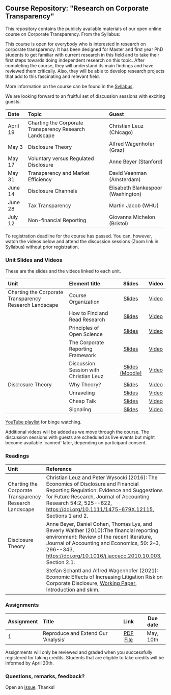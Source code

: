 ## Course Repository: "Research on Corporate Transparency"

This repository contains the publicly available materials of our open online course on Corporate Transparency. From the Syllabus:

This course is open for everybody who is interested in research on corporate transparency. It has been designed for Master and first year PhD students to get familiar with current research in this field and to take their first steps towards doing independent research on this topic. After completing the course, they will understand its main findings and have reviewed them critically. Also, they will be able to develop research projects that add to this fascinating and relevant field.

More information on the course can be found in the [Syllabus](rescorptrans_syllabus.pdf).

We are looking forward to an fruitful set of discussion sessions with exciting guests:

| Date | Topic | Guest|
|:-----|:------|:-----|
|April 19 | Charting the Corporate Transparency Research Landscape | Christian Leuz (Chicago) |
|May 3 | Disclosure Theory | Alfred Wagenhofer (Graz) |
|May 17 | Voluntary versus Regulated Disclosure | Anne Beyer (Stanford) |
|May 31 | Transparency and Market Efficiency | David Veenman (Amsterdam) |
|June 14 | Disclosure Channels | Elisabeth Blankespoor (Washington) |
|June 28 | Tax Transparency	| Martin Jacob (WHU) | 
|July 12 | Non-financial Reporting | Giovanna Michelon (Bristol) |

To registration deadline for the course has passed. You can, however, watch the videos below and attend the discussion sessions (Zoom link in Syllabus) without prior registration. 


### Unit Slides and Videos

These are the slides and the videos linked to each unit.

| Unit | Element title | Slides | Video |
|:-----|:------|:---:|:---:|
|Charting the Corporate Transparency Research Landscape|Course Organization|[Slides](https://raw.githubusercontent.com/trr266/rescorptrans/main/slides/unit1_element00.pdf)|[Video](https://youtu.be/vyq_J7DXi94)|
||How to Find and Read Research|[Slides](https://raw.githubusercontent.com/trr266/rescorptrans/main/slides/unit1_element01.pdf)|[Video](https://youtu.be/jpixYIGLxfM)|
||Principles of Open Science|[Slides](https://raw.githubusercontent.com/trr266/rescorptrans/main/slides/unit1_element02.pdf)|[Video](https://youtu.be/4L7FQPU_6Jg)|
||The Corporate Reporting Framework|[Slides](https://raw.githubusercontent.com/trr266/rescorptrans/main/slides/unit1_element03.pdf)|[Video](https://youtu.be/ldH9EyhfUUo)|
||Discussion Session with Christian Leuz|[Slides (Moodle)](https://moodle.hu-berlin.de/course/view.php?id=104133)|[Video](https://youtu.be/JukAbbR-Mb0)|
|Disclosure Theory|Why Theory?|[Slides](https://raw.githubusercontent.com/trr266/rescorptrans/main/slides/unit2_element04.pdf)|[Video](https://youtu.be/2Eqa-77VYRs)|
||Unraveling|[Slides](https://raw.githubusercontent.com/trr266/rescorptrans/main/slides/unit2_element05.pdf)|[Video](https://youtu.be/-NwcW-mn9k4)|
||Cheap Talk|[Slides](https://raw.githubusercontent.com/trr266/rescorptrans/main/slides/unit2_element06.pdf)|[Video](https://youtu.be/C_4hZvmyFxM)|
||Signaling|[Slides](https://raw.githubusercontent.com/trr266/rescorptrans/main/slides/unit2_element07.pdf)|[Video](https://youtu.be/kRiNA4XwOCk)|

[YouTube playlist](https://youtube.com/playlist?list=PL-9XqvJlFJ-73HljPIiKo1vD9E8BPt9xK) for binge watching.

Additional videos will be added as we move through the course. The discussion sessions with guests are scheduled as live events but might become available 'canned' later, depending on participant consent.


### Readings

| Unit | Reference |
|:-----|:----------|
|Charting the Corporate Transparency Research Landscape|Christian Leuz and Peter Wysocki (2016): The Economics of Disclosure and Financial Reporting Regulation: Evidence and Suggestions for Future Research, Journal of Accounting Research 54:2, 525--622,  https://doi.org/10.1111/1475-679X.12115, Sections 1 and 2.|
|Disclosure Theory|Anne Beyer, Daniel Cohen, Thomas Lys, and Beverly Walther (2010):The financial reporting environment: Review of the recent literature, Journal of Accounting and Economics, 50: 2–3, 296--343, https://doi.org/10.1016/j.jacceco.2010.10.003, Section 2.1.|
||Stefan Schantl and Alfred Wagenhofer (2021): Economic Effects of Increasing Litigation Risk on Corporate Disclosure, [Working Paper](https://www.dar.uzh.ch/dam/jcr:1ee45fc1-dc01-4cc3-b705-eef86c4971db/paper.pdf), Introduction and skim.|


### Assignments

| Assignment | Title | Link | Due date |
|:-----|:------|:---:|:---:|
|1|Reproduce and Extend Our 'Analysis'|[PDF File](https://raw.githubusercontent.com/trr266/rescorptrans/main/assignments/assignment1.pdf)|May, 10th|

Assignments will only be reviewed and graded when you successfully registered for taking credits. Students that are eligible to take credits will be informed by April 20th.


### Questions, remarks, feedback?

Open an [issue](https://github.com/trr266/rescorptrans/issues). Thanks!
